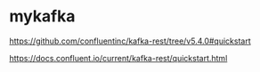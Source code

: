 # mykafka


https://github.com/confluentinc/kafka-rest/tree/v5.4.0#quickstart

https://docs.confluent.io/current/kafka-rest/quickstart.html

